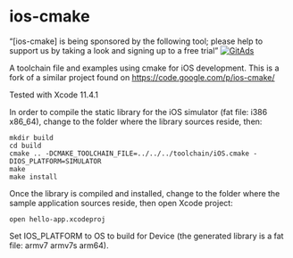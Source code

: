 ios-cmake
=========

“[ios-cmake] is being sponsored by the following tool; please help to support us by taking a look and signing up to a free trial”
<a href="https://tracking.gitads.io/?repo=ios-cmake"> <img src="https://images.gitads.io/ios-cmake" alt="GitAds"/> </a>

A toolchain file and examples using cmake for iOS development. This is a fork of a similar project found on https://code.google.com/p/ios-cmake/

Tested with Xcode 11.4.1

In order to compile the static library for the iOS simulator (fat file: i386 x86_64), change to the folder where the library sources reside, then:

	mkdir build
	cd build
 	cmake .. -DCMAKE_TOOLCHAIN_FILE=../../../toolchain/iOS.cmake -DIOS_PLATFORM=SIMULATOR
 	make
 	make install

 Once the library is compiled and installed, change to the folder where the sample application sources reside, then open Xcode project:

 	open hello-app.xcodeproj


Set IOS_PLATFORM to OS to build for Device (the generated library is a fat file: armv7 armv7s arm64).
